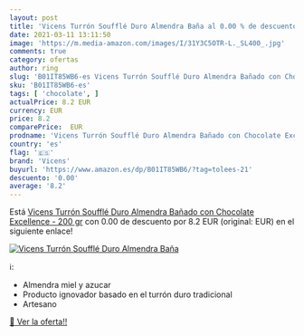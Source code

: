 ```yaml
---
layout: post
title: 'Vicens Turrón Soufflé Duro Almendra Baña al 0.00 % de descuento'
date: 2021-03-11 13:11:50
image: 'https://m.media-amazon.com/images/I/31Y3C5OTR-L._SL400_.jpg'
comments: true
category: ofertas
author: ring
slug: 'B01IT85WB6-es Vicens Turrón Soufflé Duro Almendra Bañado con Chocolate...'
sku: 'B01IT85WB6-es'
tags: [ 'chocolate', ]
actualPrice: 8.2 EUR
currency: EUR
price: 8.2
comparePrice:  EUR
prodname: 'Vicens Turrón Soufflé Duro Almendra Bañado con Chocolate Excellence - 200 gr'
country: 'es'
flag: '🇪🇸'
brand: 'Vicens'
buyurl: 'https://www.amazon.es/dp/B01IT85WB6/?tag=tolees-21'
descuento: '0.00'
average: '8.2'
---
```


Está [Vicens Turrón Soufflé Duro Almendra Bañado con Chocolate Excellence - 200 gr](https://www.amazon.es/dp/B01IT85WB6/?tag=tolees-21) con 0.00 de descuento por 8.2 EUR (original:  EUR) en el siguiente enlace!

[![Vicens Turrón Soufflé Duro Almendra Baña](https://m.media-amazon.com/images/I/31Y3C5OTR-L._SL400_.jpg)](https://www.amazon.es/dp/B01IT85WB6/?tag=tolees-21)

ℹ️:

- Almendra miel y azucar
- Producto ignovador basado en el turrón duro tradicional
- Artesano

[🛒 Ver la oferta!!](https://www.amazon.es/dp/B01IT85WB6/?tag=tolees-21)
